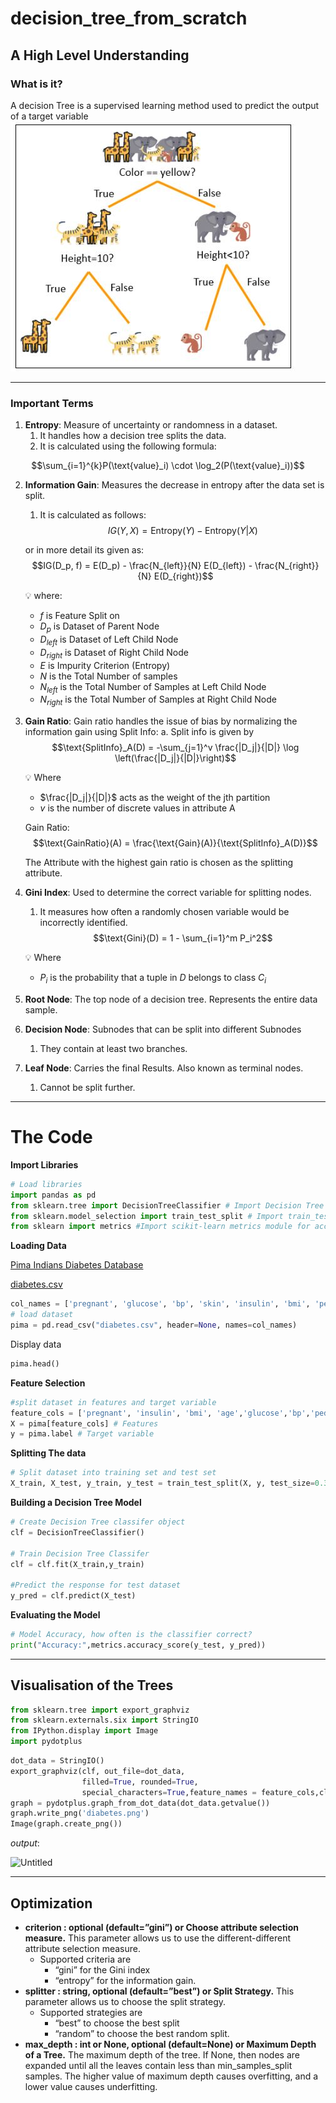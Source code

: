 # decision_tree_from_scratch

## A High Level Understanding

### What is it?

A decision Tree is a supervised learning method used to predict the output of a target variable
<a align="center">
    ![decision-tree.jpg](decision-tree.jpg)
</a>

---

### Important Terms

1. **Entropy**: Measure of uncertainty or randomness in a dataset. 
    1. It handles how a decision tree splits the data. 
    2. It is calculated using the following formula:

$$\sum_{i=1}^{k}P(\text{value}_i) \cdot \log_2(P(\text{value}_i))$$
    
2. **Information Gain**: Measures the decrease in entropy after the data set is split. 
    1. It is calculated as follows:
$$IG(Y,X) = \text{Entropy}(Y) - \text{Entropy}(Y|X)$$
    
    or in more detail its given as:
$$IG(D_p, f) = E(D_p) - \frac{N_{left}}{N} E(D_{left}) - \frac{N_{right}}{N} E(D_{right})$$
    
    💡 where:
    
    - $f$         is Feature Split on
    - $D_p$       is Dataset of Parent Node
    - $D_{left}$  is Dataset of Left Child Node
    - $D_{right}$ is Dataset of Right Child Node
    - $E$         is Impurity Criterion (Entropy)
    - $N$         is the Total Number of samples
    - $N_{left}$  is the Total Number of Samples at Left Child Node
    - $N_{right}$ is the Total Number of Samples at Right Child Node
    
3. **Gain Ratio**: Gain ratio handles the issue of bias by normalizing the information gain using Split Info:
    a. Split info is given by
$$\text{SplitInfo}_A(D) = -\sum_{j=1}^v \frac{|D_j|}{|D|} \log \left(\frac{|D_j|}{|D|}\right)$$
    
    💡 Where
    
    - $\frac{|D_j|}{|D|}$    acts as the weight of the jth partition
    - $v$       is the number of discrete values in attribute A
    
    Gain Ratio:
$$\text{GainRatio}(A) = \frac{\text{Gain}(A)}{\text{SplitInfo}_A(D)}$$
    
    The Attribute with the highest gain ratio is chosen as the splitting attribute.
    
6. **Gini Index**: Used to determine the correct variable for splitting nodes. 
    1. It measures how often a randomly chosen variable would be incorrectly identified. 
$$\text{Gini}(D) = 1 - \sum_{i=1}^m P_i^2$$
    
    💡 Where
    - $P_i$ is the probability that a tuple in $D$ belongs to class $C_i$
    
7. **Root Node**: The top node of a decision tree. Represents the entire data sample.
8. **Decision Node**: Subnodes that can be split into different Subnodes
    1. They contain at least two branches.
9. **Leaf Node**: Carries the final Results. Also known as terminal nodes. 
    1. Cannot be split further.


---

# The Code

**Import Libraries**

```python
# Load libraries
import pandas as pd
from sklearn.tree import DecisionTreeClassifier # Import Decision Tree Classifier
from sklearn.model_selection import train_test_split # Import train_test_split function
from sklearn import metrics #Import scikit-learn metrics module for accuracy calculation
```

**Loading Data**

[Pima Indians Diabetes Database](https://www.kaggle.com/datasets/uciml/pima-indians-diabetes-database?resource=download)

[diabetes.csv](https://prod-files-secure.s3.us-west-2.amazonaws.com/b2d0552a-437e-4bb3-8904-b3b588bb0ac2/282e1ff5-1ff5-4bc2-9e44-5d42c47c4444/diabetes.csv)

```python
col_names = ['pregnant', 'glucose', 'bp', 'skin', 'insulin', 'bmi', 'pedigree', 'age', 'label']
# load dataset
pima = pd.read_csv("diabetes.csv", header=None, names=col_names)
```

Display data

```python
pima.head()
```

**Feature Selection**

```python
#split dataset in features and target variable
feature_cols = ['pregnant', 'insulin', 'bmi', 'age','glucose','bp','pedigree']
X = pima[feature_cols] # Features
y = pima.label # Target variable
```

**Splitting The data**

```python
# Split dataset into training set and test set
X_train, X_test, y_train, y_test = train_test_split(X, y, test_size=0.3, random_state=1) # 70% training and 30% test
```

**Building a Decision Tree Model**

```python
# Create Decision Tree classifer object
clf = DecisionTreeClassifier()

# Train Decision Tree Classifer
clf = clf.fit(X_train,y_train)

#Predict the response for test dataset
y_pred = clf.predict(X_test)
```

**Evaluating the Model**

```python
# Model Accuracy, how often is the classifier correct?
print("Accuracy:",metrics.accuracy_score(y_test, y_pred))
```

---

## Visualisation of the Trees

```python
from sklearn.tree import export_graphviz
from sklearn.externals.six import StringIO  
from IPython.display import Image  
import pydotplus
```

```python
dot_data = StringIO()
export_graphviz(clf, out_file=dot_data,  
                filled=True, rounded=True,
                special_characters=True,feature_names = feature_cols,class_names=['0','1'])
graph = pydotplus.graph_from_dot_data(dot_data.getvalue())  
graph.write_png('diabetes.png')
Image(graph.create_png())
```

$output:$

![Untitled](https://prod-files-secure.s3.us-west-2.amazonaws.com/b2d0552a-437e-4bb3-8904-b3b588bb0ac2/d7967c7c-5e65-4128-8509-4de54b6b575d/Untitled.png)

---

## Optimization

- **criterion : optional (default=”gini”) or Choose attribute selection measure.** This parameter allows us to use the different-different attribute selection measure.
    - Supported criteria are
        - “gini” for the Gini index
        - “entropy” for the information gain.
- **splitter : string, optional (default=”best”) or Split Strategy.** This parameter allows us to choose the split strategy.
    - Supported strategies are
        - “best” to choose the best split
        - “random” to choose the best random split.
- **max_depth : int or None, optional (default=None) or Maximum Depth of a Tree.** The maximum depth of the tree. If None, then nodes are expanded until all the leaves contain less than min_samples_split samples. The higher value of maximum depth causes overfitting, and a lower value causes underfitting.
